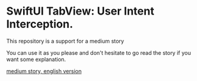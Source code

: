 # SwiftUI TabView: User Intent Interception.

This repository is a support for a medium story

You can use it as you please and don't hesitate to go read the story if you want some explanation.

[medium story, english version](https://medium.com/@tezov.app/swiftui-tabview-user-intent-interception-c18867e7b196) 



